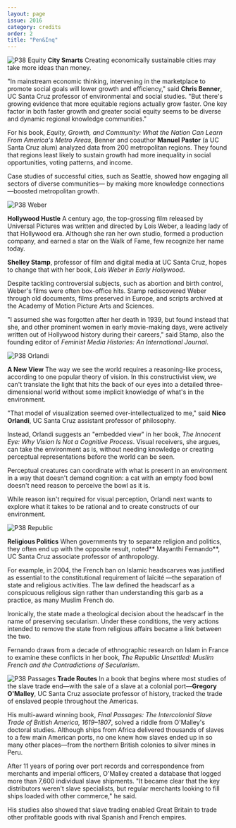```yaml
---
layout: page
issue: 2016
category: credits
order: 2
title: "Pen&Inq"
---
```


![P38 Equity](http://dev-inquiry-magazine.pantheonsite.io/wp-content/uploads/2016/05/P38-Equity-200x300.jpg) **City Smarts**
Creating economically sustainable cities may take more ideas than money.

"In mainstream economic thinking, intervening in the marketplace to promote social goals will lower growth and efficiency," said **Chris Benner**, UC Santa Cruz professor of environmental and social studies. "But there's growing evidence that more equitable regions actually grow faster. One key factor in both faster growth and greater social equity seems to be diverse and dynamic regional knowledge communities."

For his book, _Equity, Growth, and Community: What the Nation Can Learn From America's Metro Areas_, Benner and coauthor **Manuel Pastor** (a UC Santa Cruz alum) analyzed data from 200 metropolitan regions. They found that regions least likely to sustain growth had more inequality in social opportunities, voting patterns, and income.

Case studies of successful cities, such as Seattle, showed how engaging all sectors of diverse communities— by making more knowledge connections—boosted metropolitan growth.

![P38 Weber](http://dev-inquiry-magazine.pantheonsite.io/wp-content/uploads/2016/05/P38-Weber-200x300.jpg)

**Hollywood Hustle**
A century ago, the top-grossing film released by Universal Pictures was written and directed by Lois Weber, a leading lady of that Hollywood era. Although she ran her own studio, formed a production company, and earned a star on the Walk of Fame, few recognize her name today.

**Shelley Stamp**, professor of film and digital media at UC Santa Cruz, hopes to change that with her book, _Lois Weber in Early Hollywood_.

Despite tackling controversial subjects, such as abortion and birth control, Weber's films were often box-office hits. Stamp rediscovered Weber through old documents, films preserved in Europe, and scripts archived at the Academy of Motion Picture Arts and Sciences.

"I assumed she was forgotten after her death in 1939, but found instead that she, and other prominent women in early movie-making days, were actively written out of Hollywood history during their careers," said Stamp, also the founding editor of _Feminist Media Histories: An International Journal_.

![P38 Orlandi](http://dev-inquiry-magazine.pantheonsite.io/wp-content/uploads/2016/05/P38-Orlandi.jpg)

**A New View**
The way we see the world requires a reasoning-like process, according to one popular theory of vision. In this constructivist view, we can't translate the light that hits the back of our eyes into a detailed three-dimensional world without some implicit knowledge of what's in the environment.

"That model of visualization seemed over-intellectualized to me," said **Nico Orlandi**, UC Santa Cruz assistant professor of philosophy.

Instead, Orlandi suggests an "embedded view" in her book, _The Innocent Eye: Why Vision Is Not a Cognitive Process_. Visual receivers, she argues, can take the environment as is, without needing knowledge or creating perceptual representations before the world can be seen.

Perceptual creatures can coordinate with what is present in an environment in a way that doesn't demand cognition: a cat with an empty food bowl doesn't need reason to perceive the bowl as it is.

While reason isn't required for visual perception, Orlandi next wants to explore what it takes to be rational and to create constructs of our environment.

![P38 Republic](http://dev-inquiry-magazine.pantheonsite.io/wp-content/uploads/2016/05/P38-Republic-225x300.jpg)

**Religious Politics**
When governments try to separate religion and politics, they often end up with the opposite result, noted** Mayanthi Fernando**, UC Santa Cruz associate professor of anthropology.

For example, in 2004, the French ban on Islamic headscarves was justified as essential to the constitutional requirement of laïcité —the separation of state and religious activities. The law defined the headscarf as a conspicuous religious sign rather than understanding this garb as a practice, as many Muslim French do.

Ironically, the state made a theological decision about the headscarf in the name of preserving secularism. Under these conditions, the very actions intended to remove the state from religious affairs became a link between the two.

Fernando draws from a decade of ethnographic research on Islam in France to examine these conflicts in her book, _The Republic Unsettled: Muslim French and the Contradictions of Secularism_.

![P38 Passages](http://dev-inquiry-magazine.pantheonsite.io/wp-content/uploads/2016/05/P38-Passages-193x300.jpg)
**Trade Routes**
In a book that begins where most studies of the slave trade end—with the sale of a slave at a colonial port—**Gregory O'Malley**, UC Santa Cruz associate professor of history, tracked the trade of enslaved people throughout
the Americas.

His multi-award winning book, _Final Passages: The Intercolonial Slave Trade of British America, 1619–1807_, solved a riddle from O'Malley's doctoral studies. Although ships from Africa delivered thousands of slaves to a few main American ports, no one knew how slaves ended up in so many other places—from the northern British colonies to silver mines in Peru.

After 11 years of poring over port records and correspondence from merchants and imperial officers, O'Malley created a database that logged more than 7,600 individual slave shipments. "It became clear that the key distributors weren't slave specialists, but regular merchants looking to fill ships loaded with other commerce," he said.

His studies also showed that slave trading enabled Great Britain to trade other profitable goods with rival Spanish and French empires.
